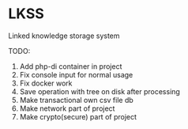 # LKSS
Linked knowledge storage system

TODO:

1. Add php-di container in project
2. Fix console input for normal usage
3. Fix docker work
4. Save operation with tree on disk after processing
5. Make transactional own csv file db  
6. Make network part of project
7. Make crypto(secure) part of project

